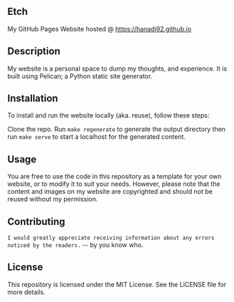 ## Etch
My GitHub Pages Website hosted @ https://hanadi92.github.io

## Description

My website is a personal space to dump my thoughts, and experience. It is built using Pelican; a Python static site generator.

## Installation

To install and run the website locally (aka. reuse), follow these steps:

Clone the repo. Run ```make regenerate``` to generate the output directory then run ```make serve``` to start a localhost for the generated content.

## Usage

You are free to use the code in this repository as a template for your own website, or to modify it to suit your needs. However, please note that the content and images on my website are copyrighted and should not be reused without my permission.

## Contributing

```I would greatly appreciate receiving information about any errors noticed by the readers.``` -- by you know who.

## License

This repository is licensed under the MIT License. See the LICENSE file for more details.
